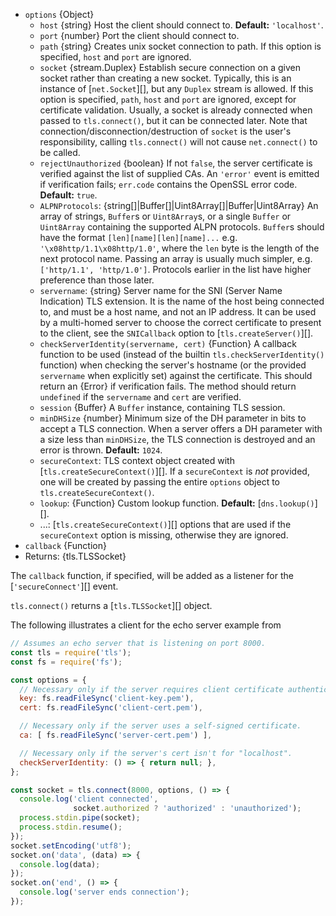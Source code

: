 <!-- YAML
added: v0.11.3
changes:
  - version: v8.0.0
    pr-url: https://github.com/nodejs/node/pull/12839
    description: The `lookup` option is supported now.
  - version: v8.0.0
    pr-url: https://github.com/nodejs/node/pull/11984
    description: The `ALPNProtocols` option can be a `Uint8Array` now.
  - version: v5.3.0, v4.7.0
    pr-url: https://github.com/nodejs/node/pull/4246
    description: The `secureContext` option is supported now.
  - version: v5.0.0
    pr-url: https://github.com/nodejs/node/pull/2564
    description: ALPN options are supported now.
-->

* `options` {Object}
  * `host` {string} Host the client should connect to. **Default:**
    `'localhost'`.
  * `port` {number} Port the client should connect to.
  * `path` {string} Creates unix socket connection to path. If this option is
    specified, `host` and `port` are ignored.
  * `socket` {stream.Duplex} Establish secure connection on a given socket
    rather than creating a new socket. Typically, this is an instance of
    [`net.Socket`][], but any `Duplex` stream is allowed.
    If this option is specified, `path`, `host` and `port` are ignored,
    except for certificate validation. Usually, a socket is already connected
    when passed to `tls.connect()`, but it can be connected later. Note that
    connection/disconnection/destruction of `socket` is the user's
    responsibility, calling `tls.connect()` will not cause `net.connect()` to be
    called.
  * `rejectUnauthorized` {boolean} If not `false`, the server certificate is
    verified against the list of supplied CAs. An `'error'` event is emitted if
    verification fails; `err.code` contains the OpenSSL error code. **Default:**
    `true`.
  * `ALPNProtocols`: {string[]|Buffer[]|Uint8Array[]|Buffer|Uint8Array}
    An array of strings, `Buffer`s or `Uint8Array`s, or a single `Buffer` or
    `Uint8Array` containing the supported ALPN protocols. `Buffer`s should have
    the format `[len][name][len][name]...` e.g. `'\x08http/1.1\x08http/1.0'`,
    where the `len` byte is the length of the next protocol name. Passing an
    array is usually much simpler, e.g. `['http/1.1', 'http/1.0']`.
    Protocols earlier in the list have higher preference than those later.
  * `servername`: {string} Server name for the SNI (Server Name Indication) TLS
    extension. It is the name of the host being connected to, and must be a host
    name, and not an IP address. It can be used by a multi-homed server to
    choose the correct certificate to present to the client, see the
    `SNICallback` option to [`tls.createServer()`][].
  * `checkServerIdentity(servername, cert)` {Function} A callback function
    to be used (instead of the builtin `tls.checkServerIdentity()` function)
    when checking the server's hostname (or the provided `servername` when
    explicitly set) against the certificate. This should return an {Error} if
    verification fails. The method should return `undefined` if the `servername`
    and `cert` are verified.
  * `session` {Buffer} A `Buffer` instance, containing TLS session.
  * `minDHSize` {number} Minimum size of the DH parameter in bits to accept a
    TLS connection. When a server offers a DH parameter with a size less
    than `minDHSize`, the TLS connection is destroyed and an error is thrown.
    **Default:** `1024`.
  * `secureContext`: TLS context object created with
    [`tls.createSecureContext()`][]. If a `secureContext` is _not_ provided, one
    will be created by passing the entire `options` object to
    `tls.createSecureContext()`.
  * `lookup`: {Function} Custom lookup function. **Default:**
    [`dns.lookup()`][].
  * ...: [`tls.createSecureContext()`][] options that are used if the
    `secureContext` option is missing, otherwise they are ignored.
* `callback` {Function}
* Returns: {tls.TLSSocket}

The `callback` function, if specified, will be added as a listener for the
[`'secureConnect'`][] event.

`tls.connect()` returns a [`tls.TLSSocket`][] object.

The following illustrates a client for the echo server example from


```js
// Assumes an echo server that is listening on port 8000.
const tls = require('tls');
const fs = require('fs');

const options = {
  // Necessary only if the server requires client certificate authentication.
  key: fs.readFileSync('client-key.pem'),
  cert: fs.readFileSync('client-cert.pem'),

  // Necessary only if the server uses a self-signed certificate.
  ca: [ fs.readFileSync('server-cert.pem') ],

  // Necessary only if the server's cert isn't for "localhost".
  checkServerIdentity: () => { return null; },
};

const socket = tls.connect(8000, options, () => {
  console.log('client connected',
              socket.authorized ? 'authorized' : 'unauthorized');
  process.stdin.pipe(socket);
  process.stdin.resume();
});
socket.setEncoding('utf8');
socket.on('data', (data) => {
  console.log(data);
});
socket.on('end', () => {
  console.log('server ends connection');
});
```

